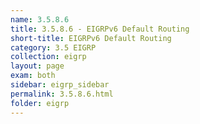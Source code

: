 ```yaml
---
name: 3.5.8.6
title: 3.5.8.6 - EIGRPv6 Default Routing
short-title: EIGRPv6 Default Routing
category: 3.5 EIGRP
collection: eigrp
layout: page
exam: both
sidebar: eigrp_sidebar
permalink: 3.5.8.6.html
folder: eigrp
---
```

